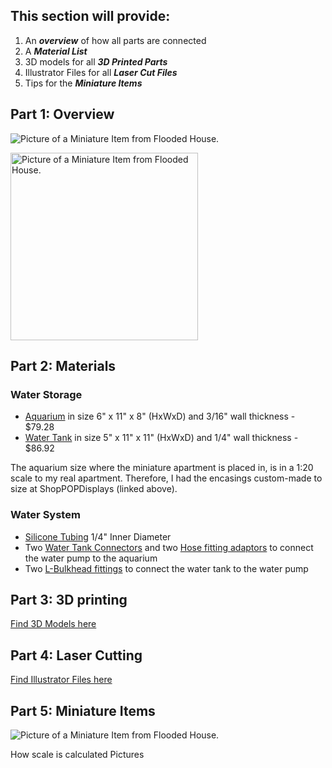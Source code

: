 ## This section will provide:
1. An _**overview**_ of how all parts are connected
2. A _**Material List**_
3. 3D models for all _**3D Printed Parts**_
4. Illustrator Files for all _**Laser Cut Files**_
5. Tips for the _**Miniature Items**_


## Part 1: Overview
![Picture of a Miniature Item from Flooded House.](/../main/Pictures/OverviewSketch.jpg)

<img src="/../main/Pictures/OverviewSketch.jpg" alt="Picture of a Miniature Item from Flooded House." width="300" height="300">


## Part 2: Materials

### Water Storage
- [Aquarium](https://www.shoppopdisplays.com/CS001/5-sided-clear-acrylic-box-custom-size.html?list=Category%20Listing) in size 6" x 11" x 8" (HxWxD) and 3/16" wall thickness - $79.28
- [Water Tank](https://www.shoppopdisplays.com/CS001/5-sided-clear-acrylic-box-custom-size.html?list=Category%20Listing) in size 5" x 11" x 11" (HxWxD) and 1/4" wall thickness - $86.92

The aquarium size where the miniature apartment is placed in, is in a 1:20 scale to my real apartment. Therefore, I had the encasings custom-made to size at ShopPOPDisplays (linked above). 

### Water System
- [Silicone Tubing](https://www.amazon.com/dp/B07W5TGX8B?psc=1&ref=ppx_yo2ov_dt_b_product_details) 1/4" Inner Diameter
- Two [Water Tank Connectors](https://www.amazon.com/dp/B07GPP23K9?ref=ppx_yo2ov_dt_b_product_details&th=1) and two [Hose fitting adaptors](https://www.harfington.com/products/p-1114801?variant=42673303945465) to connect the water pump to the aquarium
- Two [L-Bulkhead fittings](https://www.amazon.com/dp/B08J86HS2W?ref=ppx_yo2ov_dt_b_product_details&th=1) to connect the water tank to the water pump

## Part 3: 3D printing
[Find 3D Models here](/Fabrication/3D%20Printing)

## Part 4: Laser Cutting
[Find Illustrator Files here](/Fabrication/Laser%20Cutting)

## Part 5: Miniature Items


![Picture of a Miniature Item from Flooded House.](/assets/images/electrocat.png)


How scale is calculated
Pictures


